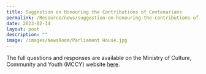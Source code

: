 ```yaml
---
title: Suggestion on Honouring the Contributions of Centenarians
permalink: /Resource/news/suggestion-on-honouring-the-contributions-of-centenarians/
date: 2023-02-14
layout: post
description: ""
image: /images/NewsRoom/Parliament House.jpg
---
```

The full questions and responses are available on the Ministry of Culture, Community and Youth (MCCY) website [here](https://www.mccy.gov.sg/about-us/news-and-resources/parliamentary-matters/2023/Feb/suggestion-on-honouring-the-contributions-of-centenarians).